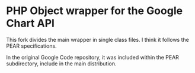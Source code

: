 ﻿PHP Object wrapper for the Google Chart API
===========================================
This fork divides the main wrapper in single class files.  I think it follows the PEAR specifications.

In the original Google Code repository, it was included within the PEAR subdirectory, include in the main distribution.